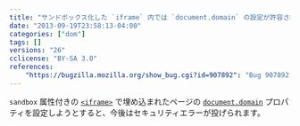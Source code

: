 ```yaml
---
title: "サンドボックス化した `iframe` 内では `document.domain` の設定が許容されなくなりました"
date: "2013-09-19T23:58:13-04:00"
categories: ["dom"]
tags: []
versions: "26"
cclicense: "BY-SA 3.0"
references:
    "https://bugzilla.mozilla.org/show_bug.cgi?id=907892": "Bug 907892 – Disallow setting document.domain in sandboxed iframes"
---
```

`sandbox` 属性付きの [`<iframe>`](https://developer.mozilla.org/ja/docs/Web/HTML/Element/iframe) で埋め込まれたページの [`document.domain`](https://developer.mozilla.org/ja/docs/Web/API/document.domain) プロパティを設定しようとすると、今後はセキュリティエラーが投げられます。
